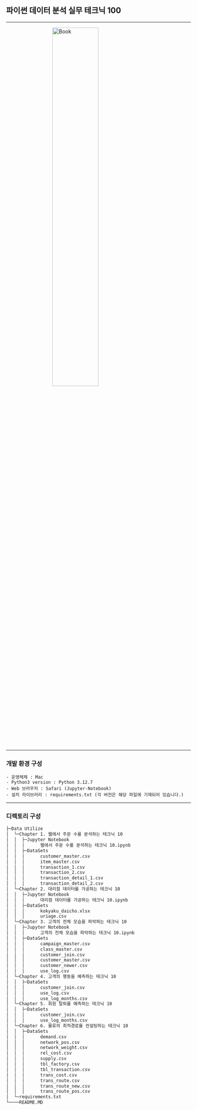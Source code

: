 ## 파이썬 데이터 분석 실무 테크닉 100

---
<img src="https://image.yes24.com/goods/91302724/XL.jpg" alt="Book" style="display: block; margin-left: auto; margin-right: auto; width: 50%;">

---
### 개발 환경 구성
    - 운영체제 : Mac
    - Python3 version : Python 3.12.7
    - Web 브라우저 : Safari (Jupyter-Notebook)
    - 설치 라이브러리 : requirements.txt (각 버전은 해당 파일에 기재되어 있습니다.)

---
### 디렉토리 구성
```sh
├─Data Utilize
│  └─Chapter 1. 웹에서 주문 수를 분석하는 테크닉 10
│  │  ├─Jupyter Notebook
│  │  │      웹에서 주문 수를 분석하는 테크닉 10.ipynb
│  │  ├─DataSets
│  │  │      customer_master.csv
│  │  │      item_master.csv
│  │  │      transaction_1.csv
│  │  │      transaction_2.csv
│  │  │      transaction_detail_1.csv
│  │  │      transaction_detail_2.csv
│  └─Chapter 2. 대리점 데이터를 가공하는 테크닉 10
│  │  ├─Jupyter Notebook
│  │  │      대리점 데이터를 가공하는 테크닉 10.ipynb
│  │  ├─DataSets
│  │  │      kokyaku_daicho.xlsx
│  │  │      uriage.csv
│  └─Chapter 3. 고객의 전체 모습을 파악하는 테크닉 10
│  │  ├─Jupyter Notebook
│  │  │      고객의 전체 모습을 파악하는 테크닉 10.ipynb
│  │  ├─DataSets
│  │  │      campaign_master.csv
│  │  │      class_master.csv
│  │  │      customer_join.csv
│  │  │      customer_master.csv
│  │  │      customer_newer.csv
│  │  │      use_log.csv
│  └─Chapter 4. 고객의 행동을 예측하는 테크닉 10
│  │  ├─DataSets
│  │  │      customer_join.csv
│  │  │      use_log.csv
│  │  │      use_log_months.csv
│  └─Chapter 5. 회원 탈퇴를 예측하는 테크닉 10
│  │  ├─DataSets
│  │  │      customer_join.csv
│  │  │      use_log_months.csv
│  └─Chapter 6. 물류의 최적경로를 컨설팅하는 테크닉 10
│  │  ├─DataSets
│  │  │      demand.csv
│  │  │      network_pos.csv
│  │  │      network_weight.csv
│  │  │      rel_cost.csv
│  │  │      supply.csv
│  │  │      tbl_factory.csv
│  │  │      tbl_transaction.csv
│  │  │      trans_cost.csv
│  │  │      trans_route.csv
│  │  │      trans_route_new.csv
│  │  │      trans_route_pos.csv
│  └─requirements.txt
└────README.MD
```
